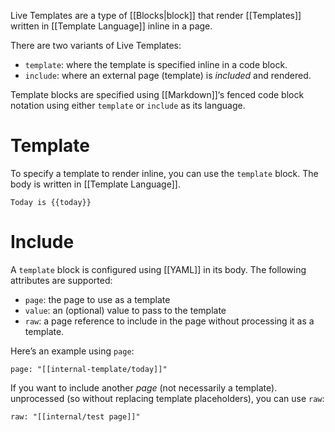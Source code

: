 Live Templates are a type of [[Blocks|block]] that render [[Templates]] written in [[Template Language]] inline in a page. 

There are two variants of Live Templates:

* `template`: where the template is specified inline in a code block.
* `include`: where an external page (template) is _included_ and rendered.

Template blocks are specified using [[Markdown]]‘s fenced code block notation using either `template` or `include` as its language.

# Template
To specify a template to render inline, you can use the `template` block. The body is written in [[Template Language]].

```template
Today is {{today}}
```

# Include
A `template` block is configured using [[YAML]] in its body. The following attributes are supported:

* `page`: the page to use as a template
* `value`: an (optional) value to pass to the template
* `raw`: a page reference to include in the page without processing it as a template.

Here’s an example using `page`:
```include
page: "[[internal-template/today]]"
```

If you want to include another _page_ (not necessarily a template). unprocessed (so without replacing template placeholders), you can use `raw`:
```include
raw: "[[internal/test page]]"
```
